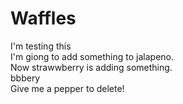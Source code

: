 # Waffles

I'm testing this   
I'm giong to add something to jalapeno.    
Now strawwberry is adding something.     
bbbery   
Give me a pepper to delete!
